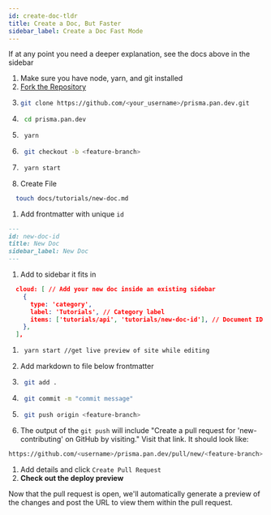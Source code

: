 ```yaml
---
id: create-doc-tldr
title: Create a Doc, But Faster
sidebar_label: Create a Doc Fast Mode
---
```


If at any point you need a deeper explanation, see the docs above in the sidebar

1. Make sure you have node, yarn, and git installed
2. <a className="button button--secondary button--outline" href="https://github.com/PaloAltoNetworks/prisma.pan.dev/fork" target="_blank"> Fork the Repository </a>
1. ```bash
   git clone https://github.com/<your_username>/prisma.pan.dev.git
   ```
1. ```bash
    cd prisma.pan.dev
   ```
1. ```bash
    yarn
   ```
1. ```bash
    git checkout -b <feature-branch>
   ```
1. ```bash
    yarn start
   ```
1. Create File
  ```bash
    touch docs/tutorials/new-doc.md
   ```
1. Add frontmatter with unique `id`
  ```md title="docs/tutorial/new-doc.md"
  ---
  id: new-doc-id
  title: New Doc
  sidebar_label: New Doc
  ---
  ```
1. Add to sidebar it fits in
  ```json title="sidebars.js"
    cloud: [ // Add your new doc inside an existing sidebar
      {
        type: 'category',
        label: 'Tutorials', // Category label
        items: ['tutorials/api', 'tutorials/new-doc-id'], // Document ID (including relative path after docs)
      },
    ],
  ```
1. ```bash
    yarn start //get live preview of site while editing
   ```
1. Add markdown to file below frontmatter
1. ```bash
    git add .
   ```
1. ```bash
    git commit -m "commit message"
   ```
1. ```bash
    git push origin <feature-branch>
   ```
  
1. The output of the `git push` will include "Create a pull request for 'new-contributing' on GitHub by visiting." Visit that link. It should look like:
  ```bash
  https://github.com/<username>/prisma.pan.dev/pull/new/<feature-branch>
  ```

1. Add details and click `Create Pull Request`
1. **Check out the deploy preview**

  Now that the pull request is open, we'll automatically generate a preview of the changes and post the URL to view them within the pull request.